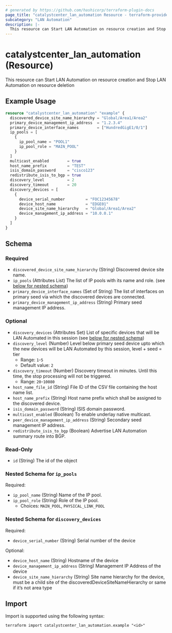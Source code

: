 ```yaml
---
# generated by https://github.com/hashicorp/terraform-plugin-docs
page_title: "catalystcenter_lan_automation Resource - terraform-provider-catalystcenter"
subcategory: "LAN Automation"
description: |-
  This resource can Start LAN Automation on resource creation and Stop LAN Automation on resource deletion
---
```


# catalystcenter_lan_automation (Resource)

This resource can Start LAN Automation on resource creation and Stop LAN Automation on resource deletion

## Example Usage

```terraform
resource "catalystcenter_lan_automation" "example" {
  discovered_device_site_name_hierarchy = "Global/Area1/Area2"
  primary_device_management_ip_address  = "1.2.3.4"
  primary_device_interface_names        = ["HundredGigE1/0/1"]
  ip_pools = [
    {
      ip_pool_name = "POOL1"
      ip_pool_role = "MAIN_POOL"
    }
  ]
  multicast_enabled        = true
  host_name_prefix         = "TEST"
  isis_domain_password     = "cisco123"
  redistribute_isis_to_bgp = true
  discovery_level          = 2
  discovery_timeout        = 20
  discovery_devices = [
    {
      device_serial_number         = "FOC12345678"
      device_host_name             = "EDGE01"
      device_site_name_hierarchy   = "Global/Area1/Area2"
      device_management_ip_address = "10.0.0.1"
    }
  ]
}
```

<!-- schema generated by tfplugindocs -->
## Schema

### Required

- `discovered_device_site_name_hierarchy` (String) Discovered device site name.
- `ip_pools` (Attributes List) The list of IP pools with its name and role. (see [below for nested schema](#nestedatt--ip_pools))
- `primary_device_interface_names` (Set of String) The list of interfaces on primary seed via which the discovered devices are connected.
- `primary_device_management_ip_address` (String) Primary seed management IP address.

### Optional

- `discovery_devices` (Attributes Set) List of specific devices that will be LAN Automated in this session (see [below for nested schema](#nestedatt--discovery_devices))
- `discovery_level` (Number) Level below primary seed device upto which the new devices will be LAN Automated by this session, level + seed = tier
  - Range: `1`-`5`
  - Default value: `2`
- `discovery_timeout` (Number) Discovery timeout in minutes. Until this time, the stop processing will not be triggered.
  - Range: `20`-`10080`
- `host_name_file_id` (String) File ID of the CSV file containing the host name list.
- `host_name_prefix` (String) Host name prefix which shall be assigned to the discovered device.
- `isis_domain_password` (String) ISIS domain password.
- `multicast_enabled` (Boolean) To enable underlay native multicast.
- `peer_device_management_ip_address` (String) Secondary seed management IP address.
- `redistribute_isis_to_bgp` (Boolean) Advertise LAN Automation summary route into BGP.

### Read-Only

- `id` (String) The id of the object

<a id="nestedatt--ip_pools"></a>
### Nested Schema for `ip_pools`

Required:

- `ip_pool_name` (String) Name of the IP pool.
- `ip_pool_role` (String) Role of the IP pool.
  - Choices: `MAIN_POOL`, `PHYSICAL_LINK_POOL`


<a id="nestedatt--discovery_devices"></a>
### Nested Schema for `discovery_devices`

Required:

- `device_serial_number` (String) Serial number of the device

Optional:

- `device_host_name` (String) Hostname of the device
- `device_management_ip_address` (String) Management IP Address of the device
- `device_site_name_hierarchy` (String) Site name hierarchy for the device, must be a child site of the discoveredDeviceSiteNameHierarchy or same if it’s not area type

## Import

Import is supported using the following syntax:

```shell
terraform import catalystcenter_lan_automation.example "<id>"
```

